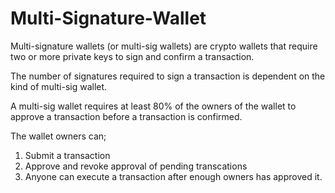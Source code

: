 # Multi-Signature-Wallet
Multi-signature wallets (or multi-sig wallets) are crypto wallets that require two or more private keys to sign and confirm a transaction.

The number of signatures required to sign a transaction is dependent on the kind of multi-sig wallet.

A multi-sig wallet requires at least 80% of the owners of the wallet to approve a transaction before a transaction is confirmed.


The wallet owners can;

1. Submit a transaction
3. Approve and revoke approval of pending transcations
5. Anyone can execute a transaction after enough owners has approved it.

